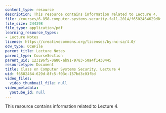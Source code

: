 ```yaml
---
content_type: resource
description: This resource contains information related to Lecture 4.
file: /courses/6-858-computer-systems-security-fall-2014/f6502464629d8fc5f03c157bd3c03fbd_MIT6_858F14_lec4.pdf
file_size: 244398
file_type: application/pdf
learning_resource_types:
- Lecture Notes
license: https://creativecommons.org/licenses/by-nc-sa/4.0/
ocw_type: OCWFile
parent_title: Lecture Notes
parent_type: CourseSection
parent_uid: 123196f5-0a80-ab91-9783-50a4f1430445
resourcetype: Document
title: Class on Computer Systems Security, Lecture 4
uid: f6502464-629d-8fc5-f03c-157bd3c03fbd
video_files:
  video_thumbnail_file: null
video_metadata:
  youtube_id: null
---
```

This resource contains information related to Lecture 4.